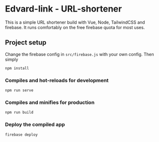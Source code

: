 # Edvard-link - URL-shortener

This is a simple URL shortener build with Vue, Node, TailwindCSS and firebase.
It runs comfortably on the free firebase quota for most uses.

## Project setup
Change the firebase config in `src/firebase.js` with your own config.
Then simply
```
npm install
```

### Compiles and hot-reloads for development
```
npm run serve
```

### Compiles and minifies for production
```
npm run build
```

### Deploy the compiled app
```
firebase deploy
```